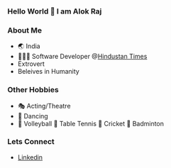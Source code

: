 ###  Hello World 👋 I am Alok Raj

<!--
**alokhub/alokhub** is a ✨ _special_ ✨ repository because its `README.md` (this file) appears on your GitHub profile.

Here are some ideas to get you started:

- 🔭 I’m currently working on ...
- 🌱 I’m currently learning ...
- 👯 I’m looking to collaborate on ...
- 🤔 I’m looking for help with ...
- 💬 Ask me about ...
- 📫 How to reach me: ...
- 😄 Pronouns: ...
- ⚡ Fun fact: ...
-->

### About Me
- 🌏 India
- 👨🏻‍💻 Software Developer @[Hindustan Times](https://www.hindustantimes.com/)
- Extrovert
- Beleives in Humanity

### Other Hobbies
- 🎭 Acting/Theatre
- 🕺 Dancing
- 🏐 Volleyball   🏓 Table Tennis   🏏 Cricket  🏸 Badminton

### Lets Connect
- [Linkedin](https://www.linkedin.com/in/alok--raj/)
